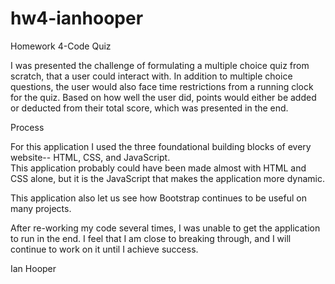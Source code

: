 # hw4-ianhooper
Homework 4-Code Quiz

I was presented the challenge of formulating a multiple choice quiz from scratch, that a user could interact with.
In addition to multiple choice questions, the user would also face time restrictions from a running clock for the quiz.  Based on how well the user did, points would either be added or deducted from their total score, which was presented in the end.  


Process

For this application I used the three foundational building blocks of every website-- HTML, CSS, and JavaScript.  
This application probably could have been made almost with HTML and CSS alone, but it is the JavaScript that makes the application more dynamic.  

This application also let us see how Bootstrap continues to be useful on many projects.

After re-working my code several times, I was unable to get the application to run in the end.  I feel that I am close to breaking through, and I will continue to work on it until I achieve success.


Ian Hooper
